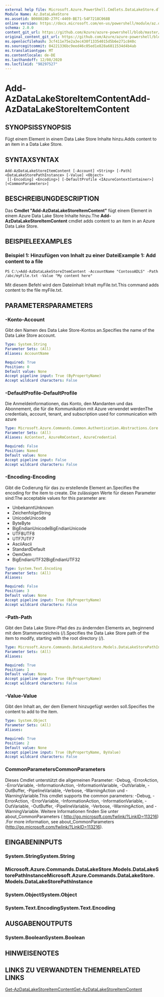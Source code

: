 ```yaml
---
external help file: Microsoft.Azure.PowerShell.Cmdlets.DataLakeStore.dll-Help.xml
Module Name: Az.DataLakeStore
ms.assetid: B008028D-27FC-4469-BE71-54F7218C068B
online version: https://docs.microsoft.com/en-us/powershell/module/az.datalakestore/add-azdatalakestoreitemcontent
schema: 2.0.0
content_git_url: https://github.com/Azure/azure-powershell/blob/master/src/DataLakeStore/DataLakeStore/help/Add-AzDataLakeStoreItemContent.md
original_content_git_url: https://github.com/Azure/azure-powershell/blob/master/src/DataLakeStore/DataLakeStore/help/Add-AzDataLakeStoreItemContent.md
ms.openlocfilehash: 3cf411e75e2a3ec430f13354015d5b6e271c840c
ms.sourcegitcommit: 04221336bc9eed46c05ed1e828a6811534d4b4ab
ms.translationtype: MT
ms.contentlocale: de-DE
ms.lasthandoff: 12/08/2020
ms.locfileid: "98297527"
---
```

# <span data-ttu-id="c4593-101">Add-AzDataLakeStoreItemContent</span><span class="sxs-lookup"><span data-stu-id="c4593-101">Add-AzDataLakeStoreItemContent</span></span>

## <span data-ttu-id="c4593-102">SYNOPSIS</span><span class="sxs-lookup"><span data-stu-id="c4593-102">SYNOPSIS</span></span>
<span data-ttu-id="c4593-103">Fügt einem Element in einem Data Lake Store Inhalte hinzu.</span><span class="sxs-lookup"><span data-stu-id="c4593-103">Adds content to an item in a Data Lake Store.</span></span>

## <span data-ttu-id="c4593-104">SYNTAX</span><span class="sxs-lookup"><span data-stu-id="c4593-104">SYNTAX</span></span>

```
Add-AzDataLakeStoreItemContent [-Account] <String> [-Path] <DataLakeStorePathInstance> [-Value] <Object>
 [[-Encoding] <Encoding>] [-DefaultProfile <IAzureContextContainer>] [<CommonParameters>]
```

## <span data-ttu-id="c4593-105">BESCHREIBUNG</span><span class="sxs-lookup"><span data-stu-id="c4593-105">DESCRIPTION</span></span>
<span data-ttu-id="c4593-106">Das **Cmdlet "Add-AzDataLakeStoreItemContent"** fügt einem Element in einem Azure Data Lake Store Inhalte hinzu.</span><span class="sxs-lookup"><span data-stu-id="c4593-106">The **Add-AzDataLakeStoreItemContent** cmdlet adds content to an item in an Azure Data Lake Store.</span></span>

## <span data-ttu-id="c4593-107">BEISPIELE</span><span class="sxs-lookup"><span data-stu-id="c4593-107">EXAMPLES</span></span>

### <span data-ttu-id="c4593-108">Beispiel 1: Hinzufügen von Inhalt zu einer Datei</span><span class="sxs-lookup"><span data-stu-id="c4593-108">Example 1: Add content to a file</span></span>
```
PS C:\>Add-AzDataLakeStoreItemContent -AccountName "ContosoADLS" -Path /abc/myFile.txt -Value "My content here"
```

<span data-ttu-id="c4593-109">Mit diesem Befehl wird dem Dateiinhalt Inhalt myFile.txt.</span><span class="sxs-lookup"><span data-stu-id="c4593-109">This command adds content to the file myFile.txt.</span></span>

## <span data-ttu-id="c4593-110">PARAMETERS</span><span class="sxs-lookup"><span data-stu-id="c4593-110">PARAMETERS</span></span>

### <span data-ttu-id="c4593-111">-Konto</span><span class="sxs-lookup"><span data-stu-id="c4593-111">-Account</span></span>
<span data-ttu-id="c4593-112">Gibt den Namen des Data Lake Store-Kontos an.</span><span class="sxs-lookup"><span data-stu-id="c4593-112">Specifies the name of the Data Lake Store account.</span></span>

```yaml
Type: System.String
Parameter Sets: (All)
Aliases: AccountName

Required: True
Position: 0
Default value: None
Accept pipeline input: True (ByPropertyName)
Accept wildcard characters: False
```

### <span data-ttu-id="c4593-113">-DefaultProfile</span><span class="sxs-lookup"><span data-stu-id="c4593-113">-DefaultProfile</span></span>
<span data-ttu-id="c4593-114">Die Anmeldeinformationen, das Konto, den Mandanten und das Abonnement, die für die Kommunikation mit Azure verwendet werden</span><span class="sxs-lookup"><span data-stu-id="c4593-114">The credentials, account, tenant, and subscription used for communication with azure</span></span>

```yaml
Type: Microsoft.Azure.Commands.Common.Authentication.Abstractions.Core.IAzureContextContainer
Parameter Sets: (All)
Aliases: AzContext, AzureRmContext, AzureCredential

Required: False
Position: Named
Default value: None
Accept pipeline input: False
Accept wildcard characters: False
```

### <span data-ttu-id="c4593-115">-Encoding</span><span class="sxs-lookup"><span data-stu-id="c4593-115">-Encoding</span></span>
<span data-ttu-id="c4593-116">Gibt die Codierung für das zu erstellende Element an.</span><span class="sxs-lookup"><span data-stu-id="c4593-116">Specifies the encoding for the item to create.</span></span>
<span data-ttu-id="c4593-117">Die zulässigen Werte für diesen Parameter sind:</span><span class="sxs-lookup"><span data-stu-id="c4593-117">The acceptable values for this parameter are:</span></span>
- <span data-ttu-id="c4593-118">Unbekannt</span><span class="sxs-lookup"><span data-stu-id="c4593-118">Unknown</span></span>
- <span data-ttu-id="c4593-119">Zeichenfolge</span><span class="sxs-lookup"><span data-stu-id="c4593-119">String</span></span>
- <span data-ttu-id="c4593-120">Unicode</span><span class="sxs-lookup"><span data-stu-id="c4593-120">Unicode</span></span>
- <span data-ttu-id="c4593-121">Byte</span><span class="sxs-lookup"><span data-stu-id="c4593-121">Byte</span></span>
- <span data-ttu-id="c4593-122">BigEndianUnicode</span><span class="sxs-lookup"><span data-stu-id="c4593-122">BigEndianUnicode</span></span>
- <span data-ttu-id="c4593-123">UTF8</span><span class="sxs-lookup"><span data-stu-id="c4593-123">UTF8</span></span>
- <span data-ttu-id="c4593-124">UTF7</span><span class="sxs-lookup"><span data-stu-id="c4593-124">UTF7</span></span>
- <span data-ttu-id="c4593-125">Ascii</span><span class="sxs-lookup"><span data-stu-id="c4593-125">Ascii</span></span>
- <span data-ttu-id="c4593-126">Standard</span><span class="sxs-lookup"><span data-stu-id="c4593-126">Default</span></span>
- <span data-ttu-id="c4593-127">Oem</span><span class="sxs-lookup"><span data-stu-id="c4593-127">Oem</span></span>
- <span data-ttu-id="c4593-128">BigEndianUTF32</span><span class="sxs-lookup"><span data-stu-id="c4593-128">BigEndianUTF32</span></span>

```yaml
Type: System.Text.Encoding
Parameter Sets: (All)
Aliases:

Required: False
Position: 3
Default value: None
Accept pipeline input: True (ByPropertyName)
Accept wildcard characters: False
```

### <span data-ttu-id="c4593-129">-Path</span><span class="sxs-lookup"><span data-stu-id="c4593-129">-Path</span></span>
<span data-ttu-id="c4593-130">Gibt den Data Lake Store-Pfad des zu ändernden Elements an, beginnend mit dem Stammverzeichnis (/).</span><span class="sxs-lookup"><span data-stu-id="c4593-130">Specifies the Data Lake Store path of the item to modify, starting with the root directory (/).</span></span>

```yaml
Type: Microsoft.Azure.Commands.DataLakeStore.Models.DataLakeStorePathInstance
Parameter Sets: (All)
Aliases:

Required: True
Position: 1
Default value: None
Accept pipeline input: True (ByPropertyName)
Accept wildcard characters: False
```

### <span data-ttu-id="c4593-131">-Value</span><span class="sxs-lookup"><span data-stu-id="c4593-131">-Value</span></span>
<span data-ttu-id="c4593-132">Gibt den Inhalt an, der dem Element hinzugefügt werden soll.</span><span class="sxs-lookup"><span data-stu-id="c4593-132">Specifies the content to add to the item.</span></span>

```yaml
Type: System.Object
Parameter Sets: (All)
Aliases:

Required: True
Position: 2
Default value: None
Accept pipeline input: True (ByPropertyName, ByValue)
Accept wildcard characters: False
```

### <span data-ttu-id="c4593-133">CommonParameters</span><span class="sxs-lookup"><span data-stu-id="c4593-133">CommonParameters</span></span>
<span data-ttu-id="c4593-134">Dieses Cmdlet unterstützt die allgemeinen Parameter: -Debug, -ErrorAction, -ErrorVariable, -InformationAction, -InformationVariable, -OutVariable, -OutBuffer, -PipelineVariable, -Verbose, -WarningAction und -WarningVariable.</span><span class="sxs-lookup"><span data-stu-id="c4593-134">This cmdlet supports the common parameters: -Debug, -ErrorAction, -ErrorVariable, -InformationAction, -InformationVariable, -OutVariable, -OutBuffer, -PipelineVariable, -Verbose, -WarningAction, and -WarningVariable.</span></span> <span data-ttu-id="c4593-135">Weitere Informationen finden Sie unter about_CommonParameters ( http://go.microsoft.com/fwlink/?LinkID=113216) .</span><span class="sxs-lookup"><span data-stu-id="c4593-135">For more information, see about_CommonParameters (http://go.microsoft.com/fwlink/?LinkID=113216).</span></span>

## <span data-ttu-id="c4593-136">EINGABEN</span><span class="sxs-lookup"><span data-stu-id="c4593-136">INPUTS</span></span>

### <span data-ttu-id="c4593-137">System.String</span><span class="sxs-lookup"><span data-stu-id="c4593-137">System.String</span></span>

### <span data-ttu-id="c4593-138">Microsoft.Azure.Commands.DataLakeStore.Models.DataLakeStorePathInstance</span><span class="sxs-lookup"><span data-stu-id="c4593-138">Microsoft.Azure.Commands.DataLakeStore.Models.DataLakeStorePathInstance</span></span>

### <span data-ttu-id="c4593-139">System.Object</span><span class="sxs-lookup"><span data-stu-id="c4593-139">System.Object</span></span>

### <span data-ttu-id="c4593-140">System.Text.Encoding</span><span class="sxs-lookup"><span data-stu-id="c4593-140">System.Text.Encoding</span></span>

## <span data-ttu-id="c4593-141">AUSGABEN</span><span class="sxs-lookup"><span data-stu-id="c4593-141">OUTPUTS</span></span>

### <span data-ttu-id="c4593-142">System.Boolean</span><span class="sxs-lookup"><span data-stu-id="c4593-142">System.Boolean</span></span>

## <span data-ttu-id="c4593-143">HINWEISE</span><span class="sxs-lookup"><span data-stu-id="c4593-143">NOTES</span></span>

## <span data-ttu-id="c4593-144">LINKS ZU VERWANDTEN THEMEN</span><span class="sxs-lookup"><span data-stu-id="c4593-144">RELATED LINKS</span></span>

[<span data-ttu-id="c4593-145">Get-AzDataLakeStoreItemContent</span><span class="sxs-lookup"><span data-stu-id="c4593-145">Get-AzDataLakeStoreItemContent</span></span>](./Get-AzDataLakeStoreItemContent.md)


